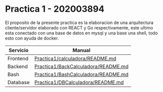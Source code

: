 # Practica 1 - 202003894

El proposito de la presente practica es la elaboracion de una arquitectura cliente/servidor elaborado con REACT y Go respectivamente, este ultimo esta conectado con una base de datos en mysql y una base una shell, todo esto con ayuda de docker.

| Servicio | Manual |
| ------ | ------ |
| Frontend | [Practica1/calculadora/README.md]() |
| Backend | [Practica1/BackCalculadora/README.md](https://github.com/EstuardoSon/so1_202003894/blob/0d6bbd2aa956030350ef4f19e6362ed60272194c/Practica1/BackCalculadora/README.md) |
| Bash | [Practica1/BashCalculadora/README.md]() |
| Database | [Practica1/DBCalculadora/README.md]() |